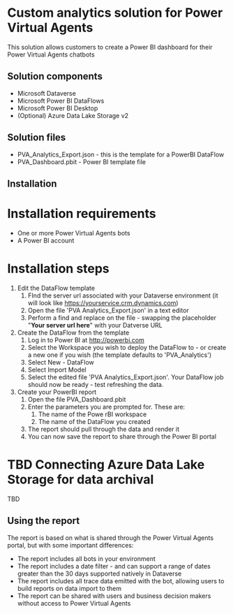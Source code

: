 # Custom analytics solution for Power Virtual Agents
This solution allows customers to create a Power BI dashboard for their Power Virtual Agents chatbots

## Solution components
- Microsoft Dataverse
- Microsoft Power BI DataFlows
- Microsoft Power BI Desktop
- (Optional) Azure Data Lake Storage v2

## Solution files
- PVA_Analytics_Export.json - this is the template for a PowerBI DataFlow
- PVA_Dashboard.pbit - Power BI template file

## Installation

# Installation requirements
- One or more Power Virtual Agents bots
- A Power BI account

# Installation steps
1. Edit the DataFlow template
   1. FInd the server url associated with your Dataverse environment (it will look like https://yourservice.crm.dynamics.com)
   2. Open the file 'PVA Analytics_Export.json' in a text editor
   3. Perform a find and replace on the file - swapping the placeholder "**Your server url here**" with your Datverse URL
2. Create the DataFlow from the template
   1. Log in to Power BI at http://powerbi.com
   2. Select the Workspace you wish to deploy the DataFlow to  - or create a new one if you wish (the template defaults to 'PVA_Analytics')
   3. Select New - DataFlow
   4. Select Import Model
   5. Select the edited file 'PVA Analytics_Export.json'. Your DataFlow job should now be ready - test refreshing the data.
3. Create your PowerBI report
   1. Open the file PVA_Dashboard.pbit
   2. Enter the parameters you are prompted for. These are:
      1. The name of the Powe rBI workspace
      2. The name of the DataFlow you created
   3. The report should pull through the data and render it
   4. You can now save the report to share through the Power BI portal

# TBD Connecting Azure Data Lake Storage for data archival
TBD

## Using the report
The report is based on what is shared through the Power Virtual Agents portal, but with some important differences:

- The report includes all bots in your environment
- The report includes a date filter - and can support a range of dates greater than the 30 days supported natively in Dataverse
- The report includes all trace data emitted with the bot, allowing users to build reports on data import to them
- The report can be shared with users and business decision makers without access to Power Virtual Agents
